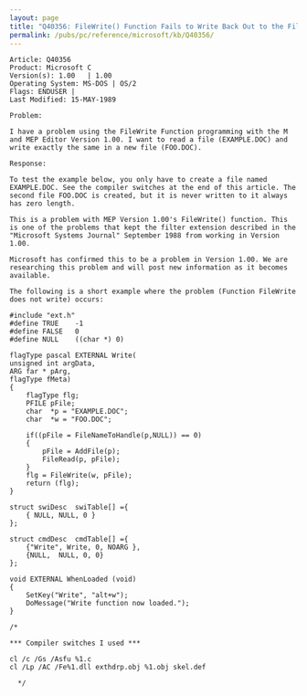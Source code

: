 ```yaml
---
layout: page
title: "Q40356: FileWrite() Function Fails to Write Back Out to the File"
permalink: /pubs/pc/reference/microsoft/kb/Q40356/
---
```


	Article: Q40356
	Product: Microsoft C
	Version(s): 1.00   | 1.00
	Operating System: MS-DOS | OS/2
	Flags: ENDUSER |
	Last Modified: 15-MAY-1989
	
	Problem:
	
	I have a problem using the FileWrite Function programming with the M
	and MEP Editor Version 1.00. I want to read a file (EXAMPLE.DOC) and
	write exactly the same in a new file (FOO.DOC).
	
	Response:
	
	To test the example below, you only have to create a file named
	EXAMPLE.DOC. See the compiler switches at the end of this article. The
	second file FOO.DOC is created, but it is never written to it always
	has zero length.
	
	This is a problem with MEP Version 1.00's FileWrite() function. This
	is one of the problems that kept the filter extension described in the
	"Microsoft Systems Journal" September 1988 from working in Version
	1.00.
	
	Microsoft has confirmed this to be a problem in Version 1.00. We are
	researching this problem and will post new information as it becomes
	available.
	
	The following is a short example where the problem (Function FileWrite
	does not write) occurs:
	
	#include "ext.h"
	#define TRUE    -1
	#define FALSE   0
	#define NULL    ((char *) 0)
	
	flagType pascal EXTERNAL Write(
	unsigned int argData,
	ARG far * pArg,
	flagType fMeta)
	{
	    flagType flg;
	    PFILE pFile;
	    char  *p = "EXAMPLE.DOC";
	    char  *w = "FOO.DOC";
	
	    if((pFile = FileNameToHandle(p,NULL)) == 0)
	    {
	        pFile = AddFile(p);
	        FileRead(p, pFile);
	    }
	    flg = FileWrite(w, pFile);
	    return (flg);
	}
	
	struct swiDesc  swiTable[] ={
	    { NULL, NULL, 0 }
	};
	
	struct cmdDesc  cmdTable[] ={
	    {"Write", Write, 0, NOARG },
	    {NULL,  NULL, 0, 0}
	};
	
	void EXTERNAL WhenLoaded (void)
	{
	    SetKey("Write", "alt+w");
	    DoMessage("Write function now loaded.");
	}
	
	/*
	
	*** Compiler switches I used ***
	
	cl /c /Gs /Asfu %1.c
	cl /Lp /AC /Fe%1.dll exthdrp.obj %1.obj skel.def
	
	  */
